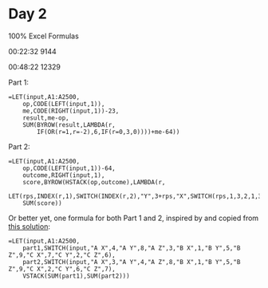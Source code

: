 # Day 2
100% Excel Formulas

00:22:32  9144

00:48:22  12329

Part 1:

    =LET(input,A1:A2500,
        op,CODE(LEFT(input,1)),
        me,CODE(RIGHT(input,1))-23,
        result,me-op,
        SUM(BYROW(result,LAMBDA(r,
            IF(OR(r=1,r=-2),6,IF(r=0,3,0))))+me-64))
        
Part 2:

    =LET(input,A1:A2500,
        op,CODE(LEFT(input,1))-64,
        outcome,RIGHT(input,1),
        score,BYROW(HSTACK(op,outcome),LAMBDA(r,
            LET(rps,INDEX(r,1),SWITCH(INDEX(r,2),"Y",3+rps,"X",SWITCH(rps,1,3,2,1,3,2),"Z",6+MOD(rps,3)+1)))),
        SUM(score))


Or better yet, one formula for both Part 1 and 2, inspired by and copied from [this solution](https://github.com/judifer/aoc_2022/blob/main/day02.py):

    =LET(input,A1:A2500,
        part1,SWITCH(input,"A X",4,"A Y",8,"A Z",3,"B X",1,"B Y",5,"B Z",9,"C X",7,"C Y",2,"C Z",6),
        part2,SWITCH(input,"A X",3,"A Y",4,"A Z",8,"B X",1,"B Y",5,"B Z",9,"C X",2,"C Y",6,"C Z",7),
        VSTACK(SUM(part1),SUM(part2)))
